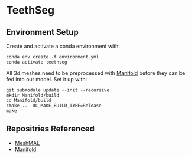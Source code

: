 # TeethSeg

## Environment Setup

Create and activate a conda environment with:

```{bash}
conda env create -f environment.yml
conda activate teethseg
```

All 3d meshes need to be preprocessed with [Manifold](https://github.com/hjwdzh/Manifold) before they can be fed into our model. Set it up with:

```{bash}
git submodule update --init --recursive
mkdir Manifold/build
cd Manifold/build
cmake .. -DC_MAKE_BUILD_TYPE=Release
make
```

## Repositries Referenced

- [MeshMAE](https://github.com/liang3588/MeshMAE)
- [Manifold](https://github.com/hjwdzh/Manifold)
